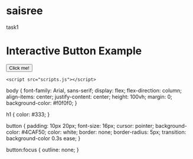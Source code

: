 # saisree
task1
 <!DOCTYPE html>
<html lang="en">
<head>
    <meta charset="UTF-8">
    <meta name="viewport" content="width=device-width, initial-scale=1.0">
    <title>Interactive Button</title>
    <link rel="stylesheet" href="styles.css">
</head>
<body>
    <h1>Interactive Button Example</h1>
    <button id="colorButton">Click me!</button>

    <script src="scripts.js"></script>
</body>
</html>

 body {
    font-family: Arial, sans-serif;
    display: flex;
    flex-direction: column;
    align-items: center;
    justify-content: center;
    height: 100vh;
    margin: 0;
    background-color: #f0f0f0;
}

h1 {
    color: #333;
}

button {
    padding: 10px 20px;
    font-size: 16px;
    cursor: pointer;
    background-color: #4CAF50;
    color: white;
    border: none;
    border-radius: 5px;
    transition: background-color 0.3s ease;
}

button:focus {
    outline: none;
}
